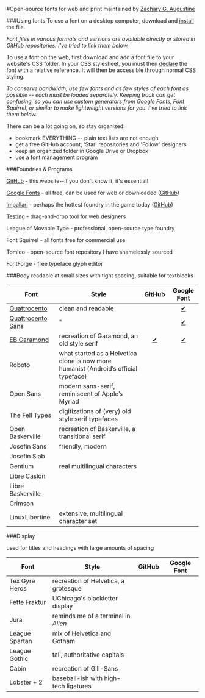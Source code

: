 #Open-source fonts for web and print
maintained by [Zachary G. Augustine](http://zacharyaugustine.com)

###Using fonts
To use a font on a desktop computer, download and [install](http://www.dafont.com/faq.php) the file.

*Font files in various formats and versions are available directly or stored in GitHub repositories. I've tried to link them below.*

To use a font on the web, first download and add a font file to your website's CSS folder. In your CSS stylesheet, you must then [declare](http://www.html5rocks.com/en/tutorials/webfonts/quick/) the font with a relative reference. It will then be accessible through normal CSS styling.

*To conserve bandwidth, use few fonts and as few styles of each font as possible -- each must be loaded separately. Keeping track can get confusing, so you can use custom generators from Google Fonts, Font Squirrel, or similar to make lightweight versions for you. I've tried to link them below.*

There can be a lot going on, so stay organized:
- bookmark EVERYTHING -- plain text lists are not enough
- get a free GitHub account, 'Star' repositories and 'Follow' designers
- keep an organized folder in Google Drive or Dropbox
- use a font management program

###Foundries & Programs

[GitHub](https://www.githhub.io) - this website--if you don't know it, it's essential!

[Google Fonts](https://www.google.com/fonts#) - all free, can be used for web or downloaded ([GitHub](https://github.com/google/fonts))

[Impallari](http://www.impallari.com/) - perhaps the hottest foundry in the game today ([GitHub](https://github.com/impallari/))

[Testing](http://www.impallari.com/testing/) - drag-and-drop tool for web designers

League of Movable Type - professional, open-source type foundry

Font Squirrel - all fonts free for commercial use

Tomleo - open-source font repository I have shamelessly sourced

FontForge - free typeface glyph editor

###Body
readable at small sizes with tight spacing, suitable for textblocks

Font | Style | GitHub | Google Font
--- | --- | :---: | :---:
[Quattrocento](http://www.impallari.com/quattrocento) | clean and readable | | [✔](https://www.google.com/fonts/#UsePlace:use/Collection:Quattrocento)
[Quattrocento Sans](http://www.impallari.com/quattrocentosans) | " | | [✔](http://www.google.com/webfonts/family?family=Quattrocento+Sans)
[EB Garamond](http://www.georgduffner.at/ebgaramond) | recreation of Garamond, an old style serif | [✔](https://github.com/georgd/EB-Garamond) | [✔](https://www.google.com/fonts#UsePlace:use/Collection:EB+Garamond)
Roboto | what started as a Helvetica clone is now more humanist (Android’s official typeface) | |
Open Sans | modern sans-serif, reminiscent of Apple’s Myriad | |
The Fell Types | digitizations of (very) old style serif typefaces | |
Open Baskerville | recreation of Baskerville, a transitional serif | |
Josefin Sans | friendly, modern | |
Josefin Slab | | |
Gentium | real multilingual characters | |
Libre Caslon | | |
Libre Baskerville | | |
Crimson | | |
LinuxLibertine | extensive, multilingual character set | |

###Display

used for titles and headings with large amounts of spacing

Font | Style | GitHub | Google Font
--- | --- | :---: | :---:
Tex Gyre Heros | recreation of Helvetica, a grotesque | |
Fette Fraktur | UChicago's blackletter display | |
Jura | reminds me of a terminal in *Alien* | |
League Spartan | mix of Helvetica and Gotham | |
League Gothic | tall, authoritative capitals | |
Cabin | recreation of Gill-Sans | |
Lobster + 2 | baseball-ish with high-tech ligatures | |
